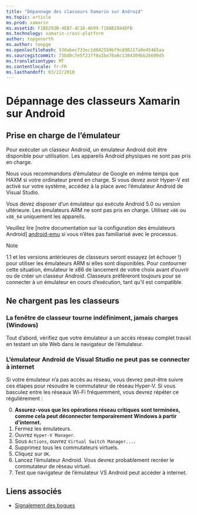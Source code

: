 ```yaml
---
title: "Dépannage des classeurs Xamarin sur Android"
ms.topic: article
ms.prod: xamarin
ms.assetid: F1BD293B-4EB7-4C18-A699-718AB2844DFB
ms.technology: xamarin-cross-platform
author: topgenorth
ms.author: toopge
ms.openlocfilehash: 530abec733ec1d842559bf9c898217a8e45465aa
ms.sourcegitcommit: 73bd0c7e5f237f0a1be70a6c1384309bb26609d5
ms.translationtype: MT
ms.contentlocale: fr-FR
ms.lasthandoff: 03/22/2018
---
```

# <a name="troubleshooting-xamarin-workbooks-on-android"></a>Dépannage des classeurs Xamarin sur Android

## <a name="emulator-support"></a>Prise en charge de l’émulateur

Pour exécuter un classeur Android, un émulateur Android doit être disponible pour utilisation. Les appareils Android physiques ne sont pas pris en charge.

Nous vous recommandons d’émulateur de Google en même temps que HAXM si votre ordinateur prend en charge.
Si vous devez avoir Hyper-V est activé sur votre système, accédez à la place avec l’émulateur Android de Visual Studio.

Vous devez disposer d’un émulateur qui exécute Android 5.0 ou version ultérieure. Les émulateurs ARM ne sont pas pris en charge. Utilisez `x86` ou `x86_64` uniquement les appareils.

Veuillez lire [notre documentation sur la configuration des émulateurs Android] [ android-emu] si vous n’êtes pas familiarisé avec le processus.

> [!NOTE]
> 1.1 et les versions antérieures de classeurs seront essayez (et échouer !) pour utiliser les émulateurs ARM si elles sont disponibles. Pour contourner cette situation, émulateur le x86 de lancement de votre choix avant d’ouvrir ou de créer un classeur Android. Classeurs préfèreront toujours pour se connecter à un émulateur en cours d’exécution, tant qu’il est compatible.

## <a name="workbooks-wont-load"></a>Ne chargent pas les classeurs

### <a name="workbook-window-spins-forever-never-loads-windows"></a>La fenêtre de classeur tourne indéfiniment, jamais charges (Windows)

Tout d’abord, vérifiez que votre émulateur a un accès réseau complet travail en testant un site Web dans le navigateur de l’émulateur.

### <a name="visual-studio-android-emulator-cannot-connect-to-the-internet"></a>L’émulateur Android de Visual Studio ne peut pas se connecter à internet

Si votre émulateur n’a pas accès au réseau, vous devrez peut-être suivre ces étapes pour résoudre le commutateur de réseau Hyper-V. Si vous basculez entre les réseaux Wi-Fi fréquemment, vous devrez répéter ce régulièrement :

0. **Assurez-vous que les opérations réseau critiques sont terminées, comme cela peut déconnecter temporairement Windows à partir d’internet.**
1. Fermez les émulateurs.
2. Ouvrez `Hyper-V Manager`.
3. Sous `Actions`, ouvrez `Virtual Switch Manager...`.
4. Supprimez tous les commutateurs virtuels.
5. Cliquez sur `OK`.
6. Lancez l’émulateur Android. Vous devrez probablement recréer le commutateur de réseau virtuel.
7. Test que navigateur de l’émulateur VS Android peut accéder à internet.

[android-emu]: https://developer.xamarin.com/guides/android/deployment,_testing,_and_metrics/debug-on-emulator/


## <a name="related-links"></a>Liens associés

- [Signalement des bogues](~/tools/workbooks/install.md#reporting-bugs)

